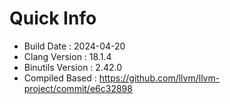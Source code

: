 # Quick Info
* Build Date : 2024-04-20
* Clang Version : 18.1.4
* Binutils Version : 2.42.0
* Compiled Based : https://github.com/llvm/llvm-project/commit/e6c32898

